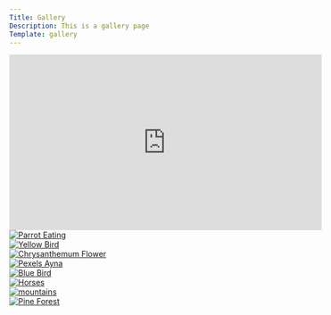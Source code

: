 ```yaml
---
Title: Gallery
Description: This is a gallery page
Template: gallery
---
```


<div class="gallery-video">
  <iframe width="560" height="315" src="https://www.youtube.com/embed/DVmdJtr5xZ4" title="YouTube video" frameborder="0" allow="accelerometer; autoplay; clipboard-write; encrypted-media; gyroscope; picture-in-picture" allowfullscreen></iframe>
</div>

<div class="gallery-image">
  <a href="%base_url%/image/imgallery/parrot-eating.png">
    <img src="%base_url%/image/imgallery/parrot-eating.png?w=300&h=200&crop-to-fit" 
      srcset="%base_url%/image/imgallery/parrot-eating.png?w=300&h=200&crop-to-fit 300w,
              %base_url%/image/imgallery/parrot-eating.png?w=600&h=350&crop-to-fit 600w"
      sizes="(max-width: 767px) 100vw, 33vw"
      alt="Parrot Eating">
  </a>
</div>

<div class="gallery-image">
  <a href="%base_url%/image/imgallery/yellow-bird.jpg">
    <img src="%base_url%/image/imgallery/yellow-bird.jpg?w=300&h=200&crop-to-fit" 
      srcset="%base_url%/image/imgallery/yellow-bird.jpg?w=300&h=200&crop-to-fit 300w,
              %base_url%/image/imgallery/yellow-bird.jpg?w=600&h=350&crop-to-fit 600w"
      sizes="(max-width: 767px) 100vw, 33vw"
      alt="Yellow Bird">
  </a>
</div>

<div class="gallery-image">
  <a href="%base_url%/image/imgallery/chrysanthemum.jpg">
    <img src="%base_url%/image/imgallery/chrysanthemum.jpg?w=300&h=200&crop-to-fit" 
      srcset="%base_url%/image/imgallery/chrysanthemum.jpg&h=200&crop-to-fit 300w,
              %base_url%/image/imgallery/chrysanthemum.jpg?w=600&h=350&crop-to-fit 600w"
      sizes="(max-width: 767px) 100vw, 33vw"
      alt="Chrysanthemum Flower">
  </a>
</div>

<div class="gallery-image">
  <a href="%base_url%/image/imgallery/pexels-ayna.jpg">
    <img src="%base_url%/image/imgallery/pexels-ayna.jpg?w=300&h=200&crop-to-fit" 
      srcset="%base_url%/image/imgallery/pexels-ayna.jpg?w=300&h=200&crop-to-fit 300w,
              %base_url%/image/imgallery/pexels-ayna.jpg?w=600&h=350&crop-to-fit 600w"
      sizes="(max-width: 767px) 100vw, 33vw"
      alt="Pexels Ayna">
  </a>
</div>

<div class="gallery-image">
  <a href="%base_url%/image/imgallery/blue-bird.jpg">
    <img src="%base_url%/image/imgallery/blue-bird.jpg?w=300&h=200&crop-to-fit" 
      srcset="%base_url%/image/imgallery/blue-bird.jpg?w=300&h=200&crop-to-fit 300w,
              %base_url%/image/imgallery/blue-bird.jpg?w=600&h=350&crop-to-fit 600w"
      sizes="(max-width: 767px) 100vw, 33vw"
      alt="Blue Bird">
  </a>
</div>

<div class="gallery-image">
  <a href="%base_url%/image/imgallery/horses.jpg">
    <img src="%base_url%/image/imgallery/horses.jpg?w=300&h=200&crop-to-fit&cx=0&cy=0" 
      srcset="%base_url%/image/imgallery/horses.jpg?w=300&h=200&crop-to-fit&cx=0&cy=0 300w,
              %base_url%/image/imgallery/horses.jpg?w=600&h=350&crop-to-fit&cx=0&cy=0 600w"
      sizes="(max-width: 767px) 100vw, 33vw"
      alt="Horses">
  </a>
</div>

<div class="gallery-image">
  <a href="%base_url%/image/imgallery/mountains.jpg">
    <img src="%base_url%/image/imgallery/mountains.jpg?w=300&h=200&crop-to-fit" 
      srcset="%base_url%/image/imgallery/mountains.jpg?w=300&h=200&crop-to-fit 300w,
              %base_url%/image/imgallery/mountains.jpg?w=600&h=350&crop-to-fit 600w"
      sizes="(max-width: 767px) 100vw, 33vw"
      alt="mountains">
  </a>
</div>

<div class="gallery-image">
  <a href="%base_url%/image/imgallery/pine-forest.jpg">
    <img src="%base_url%/image/imgallery/pine-forest.jpg?w=300&h=200&crop-to-fit" 
      srcset="%base_url%/image/imgallery/pine-forest.jpg?w=300&h=200&crop-to-fit 300w,
              %base_url%/image/imgallery/pine-forest.jpg?w=600&h=350&crop-to-fit 600w"
      sizes="(max-width: 767px) 100vw, 33vw"
      alt="Pine Forest">
  </a>
</div>